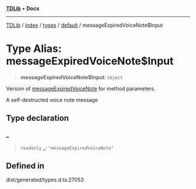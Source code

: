 [**TDLib**](../../../../../../README.md) • **Docs**

***

[TDLib](../../../../../../modules.md) / [index](../../../../../README.md) / [types](../../../README.md) / [default](../README.md) / messageExpiredVoiceNote$Input

# Type Alias: messageExpiredVoiceNote$Input

> **messageExpiredVoiceNote$Input**: `object`

Version of [messageExpiredVoiceNote](messageExpiredVoiceNote.md) for method parameters.

A self-destructed voice note message

## Type declaration

### \_

> `readonly` **\_**: `"messageExpiredVoiceNote"`

## Defined in

dist/generated/types.d.ts:27053

